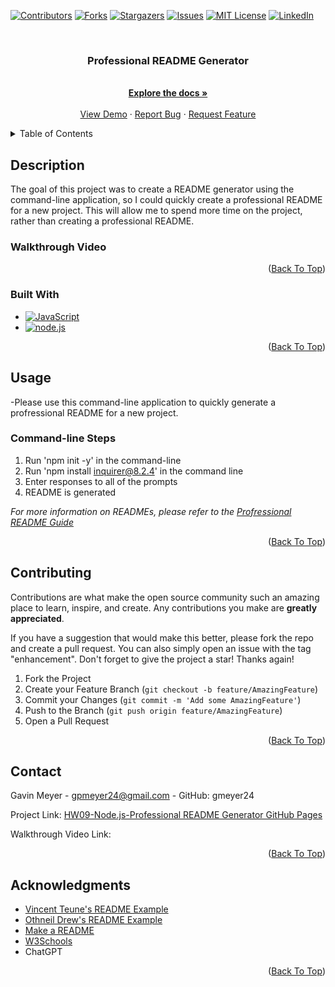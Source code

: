 <!-- Improved compatibility of back to top link: See: https://github.com/othneildrew/Best-README-Template/pull/73 -->
<div id="readme-top"></div>
<!--
*** Thanks for checking out the Best-README-Template. If you have a suggestion
*** that would make this better, please fork the repo and create a pull request
*** or simply open an issue with the tag "enhancement".
*** Don't forget to give the project a star!
*** Thanks again! Now go create something AMAZING! :D
-->



<!-- PROJECT SHIELDS -->
<!--
*** I'm using markdown "reference style" links for readability.
*** Reference links are enclosed in brackets [ ] instead of parentheses ( ).
*** See the bottom of this document for the declaration of the reference variables
*** for contributors-url, forks-url, etc. This is an optional, concise syntax you may use.
*** https://www.markdownguide.org/basic-syntax/#reference-style-links
-->
[![Contributors][contributors-shield]][contributors-url]
[![Forks][forks-shield]][forks-url]
[![Stargazers][stars-shield]][stars-url]
[![Issues][issues-shield]][issues-url]
[![MIT License][license-shield]][license-url]
[![LinkedIn][linkedin-shield]][linkedin-url]



<!-- PROJECT LOGO -->
<br />
<div align="center">
  <!-- <a href="https://github.com/gmeyer24/HW09-Node.js--Professional-README-Generator">
    <img src="images/logo.png" alt="Logo" width="80" height="80">
  </a> -->

<h3 align="center">Professional README Generator</h3>

  <p align="center">
    <br />
    <a href="https://github.com/gmeyer24/HW09-Node.js--Professional-README-Generator"><strong>Explore the docs »</strong></a>
    <br />
    <br />
    <a href="https://github.com/gmeyer24/HW09-Node.js--Professional-README-Generator">View Demo</a>
    ·
    <a href="https://github.com/gmeyer24/HW09-Node.js--Professional-README-Generator/issues">Report Bug</a>
    ·
    <a href="https://github.com/gmeyer24/HW09-Node.js--Professional-README-Generator/issues">Request Feature</a>
  </p>
</div>



<!-- TABLE OF CONTENTS -->
<details>
  <summary>Table of Contents</summary>
  <ol>
    <li>
      <a href="#about-the-project">About The Project</a>
      <ul>
        <li><a href="#built-with">Built With</a></li>
      </ul>
    </li>
    <li>
      <a href="#getting-started">Getting Started</a>
      <ul>
        <li><a href="#prerequisites">Prerequisites</a></li>
        <li><a href="#installation">Installation</a></li>
      </ul>
    </li>
    <li><a href="#usage">Usage</a></li>
    <li><a href="#roadmap">Roadmap</a></li>
    <li><a href="#contributing">Contributing</a></li>
    <li><a href="#license">License</a></li>
    <li><a href="#contact">Contact</a></li>
    <li><a href="#acknowledgments">Acknowledgments</a></li>
  </ol>
</details>



<!-- ABOUT THE PROJECT -->
## Description
<!-- Enter Description Below -->
<!-- project_description -->
The goal of this project was to create a README generator using the command-line application, so I could quickly create a professional README for a new project. This will allow me to spend more time on the project, rather than creating a professional README. 

<!-- [![Professional README Generator Deployed Link][product-screenshot]](https://gmeyer24.github.io/HW09-Node.js--Professional-README-Generator) -->

### Walkthrough Video

<!-- Here's a blank template to get started: To avoid retyping too much info. Do a search and replace with your text editor for the following: `gmeyer24`, `HW09-Node.js--Professional-README-Generator`, `gavinpmeyer`, `gmail`, `gpmeyer24`, `Professional README Generator`, `project_description` -->

<p align="right">(<a href="#readme-top">Back To Top</a>)</p>



### Built With

<!-- * [![Next][Next.js]][Next-url]
* [![React][React.js]][React-url]
* [![Vue][Vue.js]][Vue-url]
* [![Angular][Angular.io]][Angular-url]
* [![Svelte][Svelte.dev]][Svelte-url]
* [![Laravel][Laravel.com]][Laravel-url]
* [![Bootstrap][Bootstrap.com]][Bootstrap-url]
* [![JQuery][JQuery.com]][JQuery-url] -->
* [![JavaScript][JavaScript.com]][JavaScript-url]
* [![node.js][node.js.org]][node.js-url]

<p align="right">(<a href="#readme-top">Back To Top</a>)</p>



<!-- GETTING STARTED -->
<!-- ## Getting Started

This is an example of how you may give instructions on setting up your project locally.
To get a local copy up and running follow these simple example steps.

### Prerequisites

This is an example of how to list things you need to use the software and how to install them.
* npm
  ```sh
  npm install npm@latest -g
  ```

### Installation

1. Get a free API Key at [https://example.com](https://example.com)
2. Clone the repo
   ```sh
   git clone https://github.com/gmeyer24/HW09-Node.js--Professional-README-Generator.git
   ```
3. Install NPM packages
   ```sh
   npm install
   ```
4. Enter your API in `config.js`
   ```js
   const API_KEY = 'ENTER YOUR API';
   ```

<p align="right">(<a href="#readme-top">back to top</a>)</p> -->



<!-- USAGE EXAMPLES -->
## Usage

-Please use this command-line application to quickly generate a profressional README for a new project.

### Command-line Steps
1. Run 'npm init -y' in the command-line
2. Run 'npm install inquirer@8.2.4' in the command line
3. Enter responses to all of the prompts
4. README is generated

_For more information on READMEs, please refer to the [Profressional README Guide](https://coding-boot-camp.github.io/full-stack/github/professional-readme-guide)_

<p align="right">(<a href="#readme-top">Back To Top</a>)</p>



<!-- ROADMAP -->
<!-- ## Roadmap

- [ ] Feature 1
- [ ] Feature 2
- [ ] Feature 3
    - [ ] Nested Feature

See the [open issues](https://github.com/gmeyer24/HW09-Node.js--Professional-README-Generator/issues) for a full list of proposed features (and known issues).

<p align="right">(<a href="#readme-top">back to top</a>)</p> -->



<!-- CONTRIBUTING -->
## Contributing

Contributions are what make the open source community such an amazing place to learn, inspire, and create. Any contributions you make are **greatly appreciated**.

If you have a suggestion that would make this better, please fork the repo and create a pull request. You can also simply open an issue with the tag "enhancement".
Don't forget to give the project a star! Thanks again!

1. Fork the Project
2. Create your Feature Branch (`git checkout -b feature/AmazingFeature`)
3. Commit your Changes (`git commit -m 'Add some AmazingFeature'`)
4. Push to the Branch (`git push origin feature/AmazingFeature`)
5. Open a Pull Request

<p align="right">(<a href="#readme-top">Back To Top</a>)</p>



<!-- LICENSE -->
<!-- ## License

Distributed under the MIT License. See `LICENSE.txt` for more information.

<p align="right">(<a href="#readme-top">back to top</a>)</p> -->



<!-- CONTACT -->
## Contact

Gavin Meyer - gpmeyer24@gmail.com - GitHub: gmeyer24

Project Link: [HW09-Node.js-Professional README Generator GitHub Pages](https://github.com/gmeyer24/HW09-Node.js--Professional-README-Generator)

Walkthrough Video Link: 

<!-- Deployed Link: [https://gmeyer24.github.io/HW09-Node.js--Professional-README-Generator](https://gmeyer24.github.io/HW09-Node.js--Professional-README-Generator) -->

<p align="right">(<a href="#readme-top">Back To Top</a>)</p>



<!-- ACKNOWLEDGMENTS -->
## Acknowledgments

* [Vincent Teune's README Example](https://github.com/cobalt88/CPS-API)
* [Othneil Drew's README Example](https://github.com/othneildrew/Best-README-Template#best-readme-template)
* [Make a README](https://www.makeareadme.com/)
* [W3Schools](https://www.w3schools.com/)
* ChatGPT

<p align="right">(<a href="#readme-top">Back To Top</a>)</p>



<!-- MARKDOWN LINKS & IMAGES -->
<!-- https://www.markdownguide.org/basic-syntax/#reference-style-links -->
[contributors-shield]: https://img.shields.io/github/contributors/gmeyer24/HW09-Node.js--Professional-README-Generator.svg?style=for-the-badge
[contributors-url]: https://github.com/gmeyer24/HW09-Node.js--Professional-README-Generator/graphs/contributors
[forks-shield]: https://img.shields.io/github/forks/gmeyer24/HW09-Node.js--Professional-README-Generator.svg?style=for-the-badge
[forks-url]: https://github.com/gmeyer24/HW09-Node.js--Professional-README-Generator/network/members
[stars-shield]: https://img.shields.io/github/stars/gmeyer24/HW09-Node.js--Professional-README-Generator.svg?style=for-the-badge
[stars-url]: https://github.com/gmeyer24/HW09-Node.js--Professional-README-Generator/stargazers
[issues-shield]: https://img.shields.io/github/issues/gmeyer24/HW09-Node.js--Professional-README-Generator.svg?style=for-the-badge
[issues-url]: https://github.com/gmeyer24/HW09-Node.js--Professional-README-Generator/issues
[license-shield]: https://img.shields.io/github/license/gmeyer24/HW09-Node.js--Professional-README-Generator.svg?style=for-the-badge
[license-url]: https://github.com/gmeyer24/HW09-Node.js--Professional-README-Generator/blob/master/LICENSE.txt
[linkedin-shield]: https://img.shields.io/badge/-LinkedIn-black.svg?style=for-the-badge&logo=linkedin&colorB=555
[linkedin-url]: https://linkedin.com/in/gavinpmeyer
[product-screenshot]: images/screenshot.png
[Next.js]: https://img.shields.io/badge/next.js-000000?style=for-the-badge&logo=nextdotjs&logoColor=white
[Next-url]: https://nextjs.org/
[React.js]: https://img.shields.io/badge/React-20232A?style=for-the-badge&logo=react&logoColor=61DAFB
[React-url]: https://reactjs.org/
[Vue.js]: https://img.shields.io/badge/Vue.js-35495E?style=for-the-badge&logo=vuedotjs&logoColor=4FC08D
[Vue-url]: https://vuejs.org/
[Angular.io]: https://img.shields.io/badge/Angular-DD0031?style=for-the-badge&logo=angular&logoColor=white
[Angular-url]: https://angular.io/
[Svelte.dev]: https://img.shields.io/badge/Svelte-4A4A55?style=for-the-badge&logo=svelte&logoColor=FF3E00
[Svelte-url]: https://svelte.dev/
[Laravel.com]: https://img.shields.io/badge/Laravel-FF2D20?style=for-the-badge&logo=laravel&logoColor=white
[Laravel-url]: https://laravel.com
[Bootstrap.com]: https://img.shields.io/badge/Bootstrap-563D7C?style=for-the-badge&logo=bootstrap&logoColor=white
[Bootstrap-url]: https://getbootstrap.com
[JQuery.com]: https://img.shields.io/badge/jQuery-0769AD?style=for-the-badge&logo=jquery&logoColor=white
[JQuery-url]: https://jquery.com 
[JavaScript.com]: https://img.shields.io/badge/JavaScript-323330?style=for-the-badge&logo=javascript&logoColor=F7DF1E
[JavaScript-url]: https://www.javascript.com/
[node.js.org]: https://img.shields.io/badge/node.js-green.svg
[node.js-url]: https://nodejs.org/en
